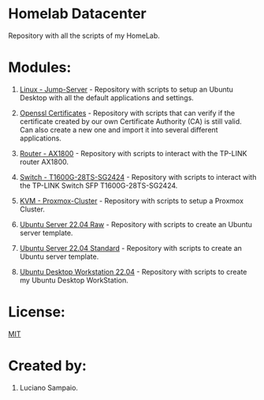 # Homelab Datacenter
Repository with all the scripts of my HomeLab.

# Modules:
1. [Linux - Jump-Server](https://github.com/lsampaioweb/jump-server) - Repository with scripts to setup an Ubuntu Desktop with all the default applications and settings.
1. [Openssl Certificates](https://github.com/lsampaioweb/openssl-certificates) - Repository with scripts that can verify if the certificate created by our own Certificate Authority (CA) is still valid. Can also create a new one and import it into several different applications.
1. [Router - AX1800](https://github.com/lsampaioweb/tplink_router_ax1800) - Repository with scripts to interact with the TP-LINK router AX1800.
1. [Switch - T1600G-28TS-SG2424](https://github.com/lsampaioweb/T1600G-28TS-SG2424) - Repository with scripts to interact with the TP-LINK Switch SFP T1600G-28TS-SG2424.
1. [KVM - Proxmox-Cluster](https://github.com/lsampaioweb/proxmox-cluster) - Repository with scripts to setup a Proxmox Cluster.

1. [Ubuntu Server 22.04 Raw](https://github.com/lsampaioweb/proxmox-ubuntu-22-04-server-raw) - Repository with scripts to create an Ubuntu server template.
1. [Ubuntu Server 22.04 Standard](https://github.com/lsampaioweb/proxmox-ubuntu-22-04-server-standard) - Repository with scripts to create an Ubuntu server template.
1. [Ubuntu Desktop Workstation 22.04]() - Repository with scripts to create my Ubuntu Desktop WorkStation.

# License:

[MIT](LICENSE "MIT License")

# Created by: 

1. Luciano Sampaio.
